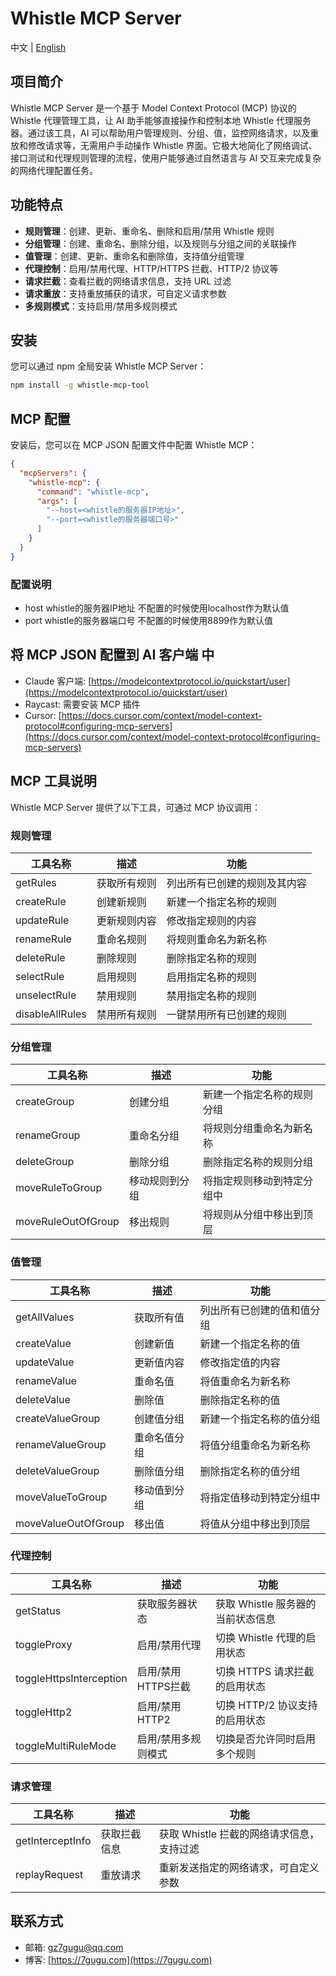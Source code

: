 # Whistle MCP Server

中文 | [English](README.md)

## 项目简介

Whistle MCP Server 是一个基于 Model Context Protocol (MCP) 协议的 Whistle 代理管理工具，让 AI 助手能够直接操作和控制本地 Whistle 代理服务器。通过该工具，AI 可以帮助用户管理规则、分组、值，监控网络请求，以及重放和修改请求等，无需用户手动操作 Whistle 界面。它极大地简化了网络调试、接口测试和代理规则管理的流程，使用户能够通过自然语言与 AI 交互来完成复杂的网络代理配置任务。

## 功能特点

- **规则管理**：创建、更新、重命名、删除和启用/禁用 Whistle 规则
- **分组管理**：创建、重命名、删除分组，以及规则与分组之间的关联操作
- **值管理**：创建、更新、重命名和删除值，支持值分组管理
- **代理控制**：启用/禁用代理、HTTP/HTTPS 拦截、HTTP/2 协议等
- **请求拦截**：查看拦截的网络请求信息，支持 URL 过滤
- **请求重放**：支持重放捕获的请求，可自定义请求参数
- **多规则模式**：支持启用/禁用多规则模式

## 安装

您可以通过 npm 全局安装 Whistle MCP Server：

```bash
npm install -g whistle-mcp-tool
```

## MCP 配置

安装后，您可以在 MCP JSON 配置文件中配置 Whistle MCP：

```json
{
  "mcpServers": {
    "whistle-mcp": {
      "command": "whistle-mcp",
      "args": [
        "--host=<whistle的服务器IP地址>",
        "--port=<whistle的服务器端口号>"
      ]
    }
  }
}
```

### 配置说明

- host whistle的服务器IP地址 不配置的时候使用localhost作为默认值
- port whistle的服务器端口号 不配置的时候使用8899作为默认值

## 将 MCP JSON 配置到 AI 客户端 中

- Claude 客户端: [https://modelcontextprotocol.io/quickstart/user](https://modelcontextprotocol.io/quickstart/user)
- Raycast: 需要安装 MCP 插件
- Cursor: [https://docs.cursor.com/context/model-context-protocol#configuring-mcp-servers](https://docs.cursor.com/context/model-context-protocol#configuring-mcp-servers)

## MCP 工具说明

Whistle MCP Server 提供了以下工具，可通过 MCP 协议调用：

### 规则管理

| 工具名称 | 描述 | 功能 |
| ------- | --- | ---- |
| getRules | 获取所有规则 | 列出所有已创建的规则及其内容 |
| createRule | 创建新规则 | 新建一个指定名称的规则 |
| updateRule | 更新规则内容 | 修改指定规则的内容 |
| renameRule | 重命名规则 | 将规则重命名为新名称 |
| deleteRule | 删除规则 | 删除指定名称的规则 |
| selectRule | 启用规则 | 启用指定名称的规则 |
| unselectRule | 禁用规则 | 禁用指定名称的规则 |
| disableAllRules | 禁用所有规则 | 一键禁用所有已创建的规则 |

### 分组管理

| 工具名称 | 描述 | 功能 |
| ------- | --- | ---- |
| createGroup | 创建分组 | 新建一个指定名称的规则分组 |
| renameGroup | 重命名分组 | 将规则分组重命名为新名称 |
| deleteGroup | 删除分组 | 删除指定名称的规则分组 |
| moveRuleToGroup | 移动规则到分组 | 将指定规则移动到特定分组中 |
| moveRuleOutOfGroup | 移出规则 | 将规则从分组中移出到顶层 |

### 值管理

| 工具名称 | 描述 | 功能 |
| ------- | --- | ---- |
| getAllValues | 获取所有值 | 列出所有已创建的值和值分组 |
| createValue | 创建新值 | 新建一个指定名称的值 |
| updateValue | 更新值内容 | 修改指定值的内容 |
| renameValue | 重命名值 | 将值重命名为新名称 |
| deleteValue | 删除值 | 删除指定名称的值 |
| createValueGroup | 创建值分组 | 新建一个指定名称的值分组 |
| renameValueGroup | 重命名值分组 | 将值分组重命名为新名称 |
| deleteValueGroup | 删除值分组 | 删除指定名称的值分组 |
| moveValueToGroup | 移动值到分组 | 将指定值移动到特定分组中 |
| moveValueOutOfGroup | 移出值 | 将值从分组中移出到顶层 |

### 代理控制

| 工具名称 | 描述 | 功能 |
| ------- | --- | ---- |
| getStatus | 获取服务器状态 | 获取 Whistle 服务器的当前状态信息 |
| toggleProxy | 启用/禁用代理 | 切换 Whistle 代理的启用状态 |
| toggleHttpsInterception | 启用/禁用HTTPS拦截 | 切换 HTTPS 请求拦截的启用状态 |
| toggleHttp2 | 启用/禁用HTTP2 | 切换 HTTP/2 协议支持的启用状态 |
| toggleMultiRuleMode | 启用/禁用多规则模式 | 切换是否允许同时启用多个规则 |

### 请求管理

| 工具名称 | 描述 | 功能 |
| ------- | --- | ---- |
| getInterceptInfo | 获取拦截信息 | 获取 Whistle 拦截的网络请求信息，支持过滤 |
| replayRequest | 重放请求 | 重新发送指定的网络请求，可自定义参数 |

## 联系方式

- 邮箱: [gz7gugu@qq.com](mailto:gz7gugu@qq.com)
- 博客: [https://7gugu.com](https://7gugu.com)
